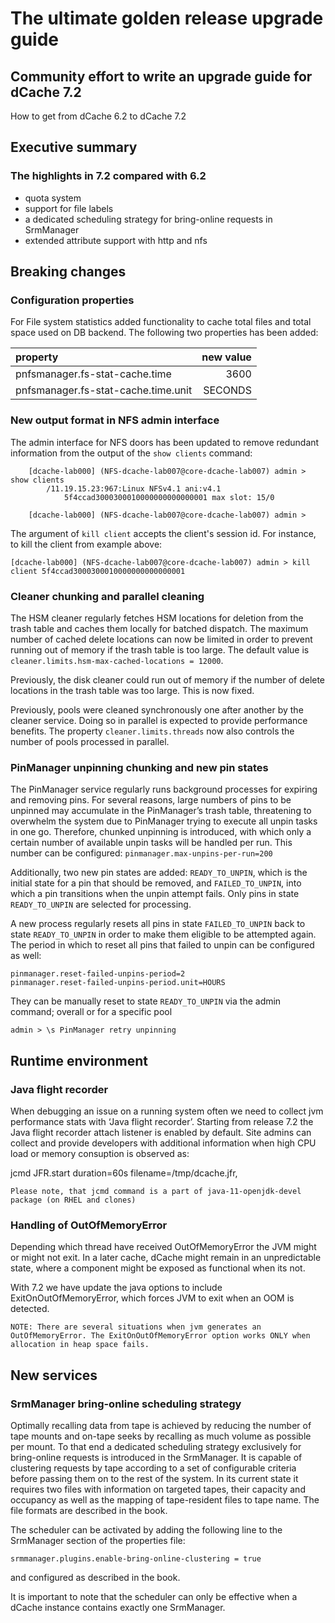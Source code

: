 
# The ultimate golden release upgrade guide

## Community effort to write an upgrade guide for dCache 7.2

How to get from dCache 6.2 to dCache 7.2

## Executive summary

### The highlights in 7.2 compared with 6.2

-  quota system 
-  support for file labels
-  a dedicated scheduling strategy for bring-online requests in SrmManager
-  extended attribute support with http and nfs


## Breaking changes

### Configuration properties
For File system statistics added functionality to cache total files and total space used on DB backend. 
The following two properties has been added:


| property  | new value |
|:----------|-------:|
pnfsmanager.fs-stat-cache.time | 3600
pnfsmanager.fs-stat-cache.time.unit | SECONDS

### New output format in NFS admin interface

The admin interface for NFS doors has been updated to remove redundant information from the output of the `show clients` command:

```
    [dcache-lab000] (NFS-dcache-lab007@core-dcache-lab007) admin > show clients
        /11.19.15.23:967:Linux NFSv4.1 ani:v4.1
            5f4ccad3000300010000000000000001 max slot: 15/0
    
    [dcache-lab000] (NFS-dcache-lab007@core-dcache-lab007) admin >
```

The argument of `kill client` accepts the client's session id. For instance, to kill the client from example above:

```
[dcache-lab000] (NFS-dcache-lab007@core-dcache-lab007) admin > kill client 5f4ccad3000300010000000000000001
```

### Cleaner chunking and parallel cleaning

The HSM cleaner regularly fetches HSM locations for deletion from the trash table and caches them locally for batched dispatch. The maximum number of cached delete locations can now be limited in order to prevent running out of memory if the trash table is too large. The default value is `cleaner.limits.hsm-max-cached-locations = 12000`.

Previously, the disk cleaner could run out of memory if the number of delete locations in the trash table was too large. This is now fixed.

Previously, pools were cleaned synchronously one after another by the cleaner service. Doing so in parallel is expected to provide performance benefits.
The property `cleaner.limits.threads` now also controls the number of pools processed in parallel.

### PinManager unpinning chunking and new pin states

The PinManager service regularly runs background processes for expiring and removing pins. For several reasons, large numbers of pins to be unpinned may accumulate in the PinManager’s trash table, threatening to overwhelm the system due to PinManager trying to execute all unpin tasks in one go. Therefore, chunked unpinning is introduced, with which only a certain number of available unpin tasks will be handled per run. This number can be configured: `pinmanager.max-unpins-per-run=200`

Additionally, two new pin states are added: `READY_TO_UNPIN`, which is the initial state for a pin that should be removed, and `FAILED_TO_UNPIN`, into which a pin transitions when the unpin attempt fails. Only pins in state `READY_TO_UNPIN` are selected for processing.

A new process regularly resets all pins in state `FAILED_TO_UNPIN` back to state `READY_TO_UNPIN` in order to make them eligible to be attempted again. The period in which to reset all pins that failed to unpin can be configured as well:

```
pinmanager.reset-failed-unpins-period=2
pinmanager.reset-failed-unpins-period.unit=HOURS
```

They can be manually reset to state `READY_TO_UNPIN` via the admin command; overall or for a specific pool

```
admin > \s PinManager retry unpinning
```


## Runtime environment

### Java flight recorder

When debugging an issue on a running system often we need to collect jvm performance stats with ‘Java flight recorder’. Starting from release 7.2 the Java flight recorder attach listener is enabled by default. Site admins can collect and provide developers with additional information when high CPU load or memory consuption is observed as:

jcmd <pid> JFR.start duration=60s filename=/tmp/dcache.jfr,

    Please note, that jcmd command is a part of java-11-openjdk-devel package (on RHEL and clones)

### Handling of OutOfMemoryError

Depending which thread have received OutOfMemoryError the JVM might or might not exit. In a later cache, dCache might remain in an unpredictable state, where a component might be exposed as functional when its not.

With 7.2 we have update the java options to include ExitOnOutOfMemoryError, which forces JVM to exit when an OOM is detected.

    NOTE: There are several situations when jvm generates an OutOfMemoryError. The ExitOnOutOfMemoryError option works ONLY when allocation in heap space fails.


## New services

### SrmManager bring-online scheduling strategy

Optimally recalling data from tape is achieved by reducing the number of tape mounts and on-tape seeks by recalling as much volume as possible per mount. To that end a dedicated scheduling strategy exclusively for bring-online requests is introduced in the SrmManager. It is capable of clustering requests by tape according to a set of configurable criteria before passing them on to the rest of the system. In its current state it requires two files with information on targeted tapes, their capacity and occupancy as well as the mapping of tape-resident files to tape name. The file formats are described in the book.

The scheduler can be activated by adding the following line to the SrmManager section of the properties file:

`srmmanager.plugins.enable-bring-online-clustering = true`

and configured as described in the book.

It is important to note that the scheduler can only be effective when a dCache instance contains exactly one SrmManager.


